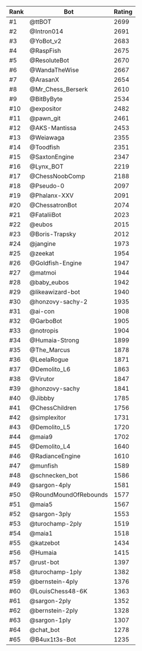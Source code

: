 Rank|Bot|Rating
---|---|---
#1|@ttBOT|2699
#2|@Intron014|2691
#3|@YoBot_v2|2683
#4|@RaspFish|2675
#5|@ResoluteBot|2670
#6|@WandaTheWise|2667
#7|@ArasanX|2654
#8|@Mr_Chess_Berserk|2610
#9|@BitByByte|2534
#10|@expositor|2482
#11|@pawn_git|2461
#12|@AKS-Mantissa|2453
#13|@Weiawaga|2355
#14|@Toodfish|2351
#15|@SaxtonEngine|2347
#16|@Lynx_BOT|2219
#17|@ChessNoobComp|2188
#18|@Pseudo-0|2097
#19|@Phalanx-XXV|2091
#20|@ChessatronBot|2074
#21|@FataliiBot|2023
#22|@eubos|2015
#23|@Boris-Trapsky|2012
#24|@jangine|1973
#25|@zeekat|1954
#26|@Goldfish-Engine|1947
#27|@matmoi|1944
#28|@baby_eubos|1942
#29|@likeawizard-bot|1940
#30|@honzovy-sachy-2|1935
#31|@ai-con|1908
#32|@GarboBot|1905
#33|@notropis|1904
#34|@Humaia-Strong|1899
#35|@The_Marcus|1878
#36|@LeelaRogue|1871
#37|@Demolito_L6|1863
#38|@Virutor|1847
#39|@honzovy-sachy|1841
#40|@Jibbby|1785
#41|@ChessChildren|1756
#42|@simplexitor|1731
#43|@Demolito_L5|1720
#44|@maia9|1702
#45|@Demolito_L4|1640
#46|@RadianceEngine|1610
#47|@munfish|1589
#48|@schnecken_bot|1586
#49|@sargon-4ply|1581
#50|@RoundMoundOfRebounds|1577
#51|@maia5|1567
#52|@sargon-3ply|1553
#53|@turochamp-2ply|1519
#54|@maia1|1518
#55|@katzebot|1434
#56|@Humaia|1415
#57|@rust-bot|1397
#58|@turochamp-1ply|1382
#59|@bernstein-4ply|1376
#60|@LouisChess48-6K|1363
#61|@sargon-2ply|1352
#62|@bernstein-2ply|1328
#63|@sargon-1ply|1307
#64|@chat_bot|1278
#65|@B4ux1t3s-Bot|1235
